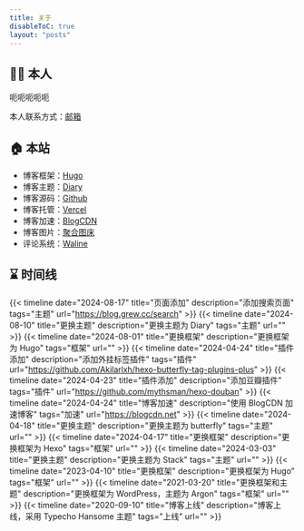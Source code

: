 ```yaml
---
title: 关于
disableToC: true
layout: "posts"
---
```


## 🤸‍♂️ 本人

呃呃呃呃呃

本人联系方式：[邮箱](mailto:bboyc80@gmail.com)

## 🏠 本站

- 博客框架：[Hugo](https://gohugo.io)
- 博客主题：[Diary](https://github.com/AmazingRise/hugo-theme-diary)
- 博客源码：[Github](https://github.com/tom2almighty)
- 博客托管：[Vercel](https://vercel.com)
- 博客加速：[BlogCDN](https://blog.tanglu.me/blogcdn/)
- 博客图片：[聚合图床](https://superbed.cn)
- 评论系统：[Waline](https://waline.js.org/)
## ⌛ 时间线
{{< timeline date="2024-08-17" title="页面添加" description="添加搜索页面" tags="主题" url="https://blog.grew.cc/search" >}}
{{< timeline date="2024-08-10" title="更换主题" description="更换主题为 Diary" tags="主题" url="" >}}
{{< timeline date="2024-08-01" title="更换框架" description="更换框架为 Hugo" tags="框架" url="" >}}
{{< timeline date="2024-04-24" title="插件添加" description="添加外挂标签插件" tags="插件" url="https://github.com/Akilarlxh/hexo-butterfly-tag-plugins-plus" >}}
{{< timeline date="2024-04-23" title="插件添加" description="添加豆瓣插件" tags="插件" url="https://github.com/mythsman/hexo-douban" >}}
{{< timeline date="2024-04-24" title="博客加速" description="使用 BlogCDN 加速博客" tags="加速" url="https://blogcdn.net" >}}
{{< timeline date="2024-04-18" title="更换主题" description="更换主题为 butterfly" tags="主题" url="" >}}
{{< timeline date="2024-04-17" title="更换框架" description="更换框架为 Hexo" tags="框架" url="" >}}
{{< timeline date="2024-03-03" title="更换主题" description="更换主题为 Stack" tags="主题" url="" >}}
{{< timeline date="2023-04-10" title="更换框架" description="更换框架为 Hugo" tags="框架" url="" >}}
{{< timeline date="2021-03-20" title="更换框架和主题" description="更换框架为 WordPress，主题为 Argon" tags="框架" url="" >}}
{{< timeline date="2020-09-10" title="博客上线" description="博客上线，采用 Typecho Hansome 主题" tags="上线" url="" >}}
